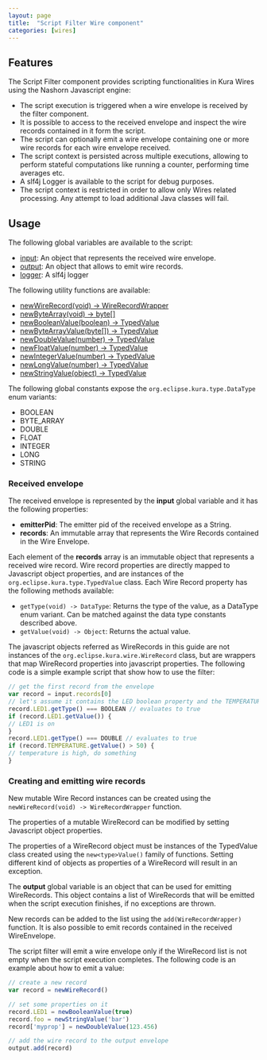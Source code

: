 ```yaml
---
layout: page
title:  "Script Filter Wire component"
categories: [wires]
---
```


## Features

The Script Filter component provides scripting functionalities in Kura Wires using the Nashorn Javascript engine:

* The script execution is triggered when a wire envelope is received by the filter component.
* It is possible to access to the received envelope and inspect the wire records contained in it form the script.
* The script can optionally emit a wire envelope containing one or more wire records for each wire envelope received.
* The script context is persisted across multiple executions, allowing to perform stateful computations like running a counter, performing time averages etc.
* A slf4j Logger is available to the script for debug purposes.
* The script context is restricted in order to allow only Wires related processing. Any attempt to load additional Java classes will fail.

## Usage

The following global variables are available to the script:

* [input](#received-envelope): An object that represents the received wire envelope.
* [output](#creating-and-emitting-wire-records): An object that allows to emit wire records.
* [logger](#logging): A slf4j logger

The following utility functions are available:

* [newWireRecord(void) -> WireRecordWrapper](#utility-functions)
* [newByteArray(void) -> byte\[\]](#utility-functions)
* [newBooleanValue(boolean) -> TypedValue](#utility-functions)
* [newByteArrayValue(byte\[\]) -> TypedValue](#utility-functions)
* [newDoubleValue(number) -> TypedValue](#utility-functions)
* [newFloatValue(number) -> TypedValue](#utility-functions)
* [newIntegerValue(number) -> TypedValue](#utility-functions)
* [newLongValue(number) -> TypedValue](#utility-functions)
* [newStringValue(object) -> TypedValue](#utility-functions)

The following global constants expose the `org.eclipse.kura.type.DataType` enum variants:

* BOOLEAN
* BYTE_ARRAY
* DOUBLE
* FLOAT
* INTEGER
* LONG
* STRING

### Received envelope

The received envelope is represented by the **input** global variable and it has the following properties:

* **emitterPid**: The emitter pid of the received envelope as a String.
* **records**: An immutable array that represents the Wire Records contained in the Wire Envelope.

Each element of the **records** array is an immutable object that represents a received wire record. Wire record properties are directly mapped to Javascript object properties, and are instances of the `org.eclipse.kura.type.TypedValue` class. Each Wire Record property has the following methods available:

* `getType(void) -> DataType`: Returns the type of the value, as a DataType enum variant. Can be matched against the data type constants described above.
* `getValue(void) -> Object`: Returns the actual value.

The javascript objects referred as WireRecords in this guide are not instances of the `org.eclipse.kura.wire.WireRecord` class, but are wrappers that map WireRecord properties into javascript properties.
The following code is a simple example script that show how to use the filter:

```javascript
// get the first record from the envelope
var record = input.records[0]
// let's assume it contains the LED boolean property and the TEMPERATURE double property
record.LED1.getType() === BOOLEAN // evaluates to true
if (record.LED1.getValue()) {
// LED1 is on
}
record.LED1.getType() === DOUBLE // evaluates to true
if (record.TEMPERATURE.getValue() > 50) {
// temperature is high, do something
}
```

### Creating and emitting wire records

New mutable Wire Record instances can be created using the `newWireRecord(void) -> WireRecordWrapper` function.

The properties of a mutable WireRecord can be modified by setting Javascript object properties.

The properties of a WireRecord object must be instances of the TypedValue
 class created using the `new<type>Value()` family of functions. Setting different kind of objects as properties of a WireRecord will result in an exception.

The **output** global variable is an object that can be used for emitting WireRecords.
This object contains a list of WireRecords that will be emitted when the script execution finishes, if no exceptions are thrown.

New records can be added to the list using the `add(WireRecordWrapper)` function.
It is also possible to emit records contained in the received WireEnvelope.

The script filter will emit a wire envelope only if the WireRecord list is not empty when the script execution completes. The following code is an example about how to emit a value:

```javascript
// create a new record
var record = newWireRecord()

// set some properties on it
record.LED1 = newBooleanValue(true)
record.foo = newStringValue('bar')
record['myprop'] = newDoubleValue(123.456)

// add the wire record to the output envelope
output.add(record)
```
